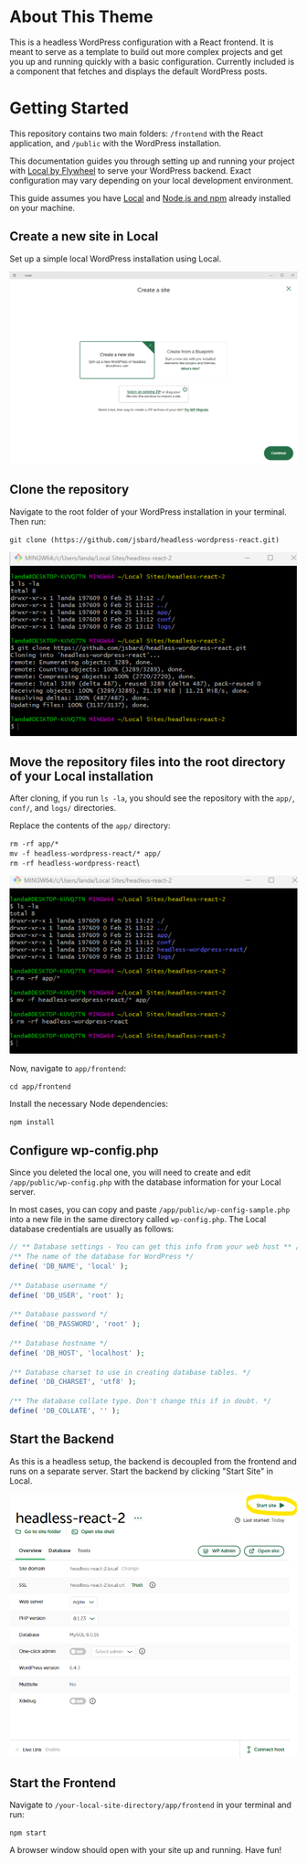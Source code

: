 # About This Theme

This is a headless WordPress configuration with a React frontend. It is meant to serve as a template to build out more complex projects and get you up and running quickly with a basic configuration. Currently included is a component that fetches and displays the default WordPress posts.

# Getting Started

This repository contains two main folders: `/frontend` with the React application, and `/public` with the WordPress installation.

This documentation guides you through setting up and running your project with [Local by Flywheel](https://localwp.com) to serve your WordPress backend. Exact configuration may vary depending on your local development environment.

This guide assumes you have [Local](https://localwp.com) and [Node.js and npm](https://nodejs.org) already installed on your machine.

## Create a new site in Local

Set up a simple local WordPress installation using Local.

![A dialogue showing the Local by Flywheel interface](https://github.com/jsbard/headless-wordpress-react/blob/main/readme-images/local-create.png)

## Clone the repository

Navigate to the root folder of your WordPress installation in your terminal. Then run:

`git clone (https://github.com/jsbard/headless-wordpress-react.git)`

![A screenshot of a terminal cloning the repository](https://github.com/jsbard/headless-wordpress-react/blob/main/readme-images/clone.png)

## Move the repository files into the root directory of your Local installation

After cloning, if you run `ls -la`, you should see the repository with the `app/`, `conf/`, and `logs/` directories.

Replace the contents of the `app/` directory:

`rm -rf app/*`\
`mv -f headless-wordpress-react/* app/`\
`rm -rf headless-wordpress-react`\

![A screenshot of a terminal moving the repository files](https://github.com/jsbard/headless-wordpress-react/blob/main/readme-images/move-site.png)

Now, navigate to `app/frontend`:

`cd app/frontend`

Install the necessary Node dependencies:

`npm install`

## Configure wp-config.php

Since you deleted the local one, you will need to create and edit `/app/public/wp-config.php` with the database information for your Local server. 

In most cases, you can copy and paste `/app/public/wp-config-sample.php` into a new file in the same directory called `wp-config.php`. The Local database credentials are usually as follows:

```php
// ** Database settings - You can get this info from your web host ** //
/** The name of the database for WordPress */
define( 'DB_NAME', 'local' );

/** Database username */
define( 'DB_USER', 'root' );

/** Database password */
define( 'DB_PASSWORD', 'root' );

/** Database hostname */
define( 'DB_HOST', 'localhost' );

/** Database charset to use in creating database tables. */
define( 'DB_CHARSET', 'utf8' );

/** The database collate type. Don't change this if in doubt. */
define( 'DB_COLLATE', '' );
```

## Start the Backend

As this is a headless setup, the backend is decoupled from the frontend and runs on a separate server. Start the backend by clicking "Start Site" in Local.

![A screenshot of the Local by Flywheel interface showing the headless WordPress site options](https://github.com/jsbard/headless-wordpress-react/blob/main/readme-images/start-backend.png)

## Start the Frontend

Navigate to `/your-local-site-directory/app/frontend` in your terminal and run:

`npm start`

A browser window should open with your site up and running. Have fun!

